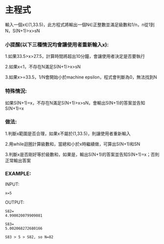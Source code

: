 # 主程式

輸入一個x∈(1,33.5)，此方程式將輸出一個N∈正整數並滿足級數和1/n，n從1到N，S(N+1)>x>sN

### 小提醒(以下三種情況均會讓使用者重新輸入x):

1.如果33.5>x>27.5，計算時間將超出10分鐘，會讓使用者決定是否要執行

2.如果x<1，不存在N滿足S(N+1)>x>sN

3.如果x>=33.5，1/N會開始小於machine epsilon，程式會判斷為0，無法找到N

### 特殊情況:

如果S(N+1)=x，不存在N滿足S(N+1)>x>sN，會輸出S(N+1)的答案並告知S(N+1)=x

### 做法:

1.判斷x範圍是否合理，如果x不屬於(1,33.5)，則讓使用者重新輸入

2.用while迴圈計算級數和，當總和小於x時繼續做，可算出S(N+1)和SN

3.判斷x是否剛好等於級數和，如果是，輸出S(N+1)的答案並告知S(N+1)=x；否則正常輸出答案

### EXAMPLE:

INPUT:

    x=5
   
OUTPUT:

    S82=
    4.990020079909081

    S83=
    5.002068272680166

    S83 > 5 > S82, so N=82

